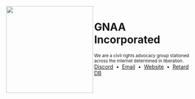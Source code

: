 
<img  align="left" src="https://gnaa.gay/assets/gnaa%20trademark.png"  width=233>
<h1>GNAA Incorporated</h1>
<sup>We are a civil rights advocacy group stationed across the internet determined in liberation.</sup><br>
<span>
  <a href="https://discord.gg/gnaa">Discord</a> &nbsp;&bullet;&nbsp;
  <a href="mailto:us@gnaa.gay">Email</a> &nbsp;&bullet;&nbsp;
  <a href="https://gnaa.gay">Website</a> &nbsp;&bullet;&nbsp;
  <a href="https://gnaa.gay/retarddb">Retard DB</a>
</span>
